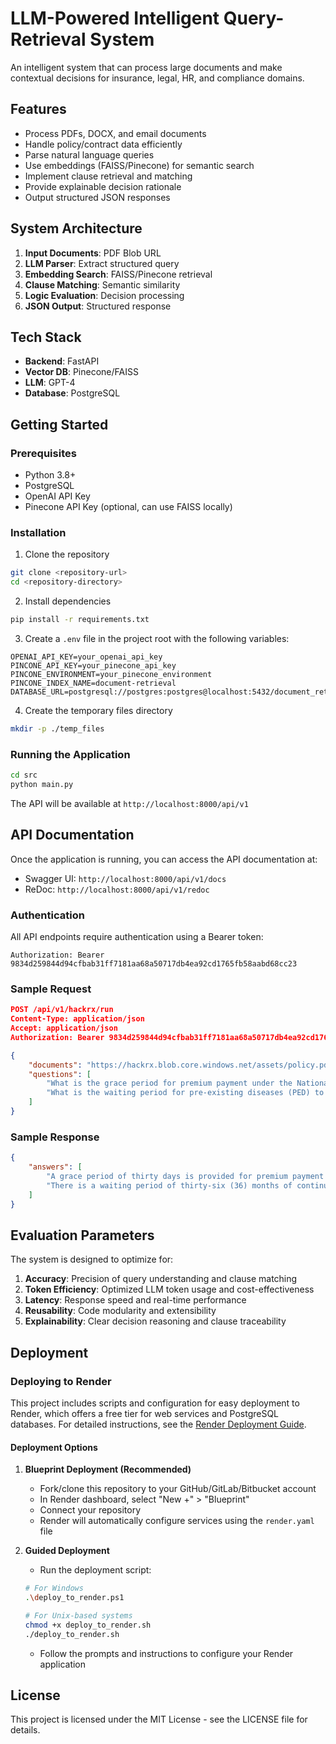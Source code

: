 # LLM-Powered Intelligent Query-Retrieval System

An intelligent system that can process large documents and make contextual decisions for insurance, legal, HR, and compliance domains.

## Features

- Process PDFs, DOCX, and email documents
- Handle policy/contract data efficiently
- Parse natural language queries
- Use embeddings (FAISS/Pinecone) for semantic search
- Implement clause retrieval and matching
- Provide explainable decision rationale
- Output structured JSON responses

## System Architecture

1. **Input Documents**: PDF Blob URL
2. **LLM Parser**: Extract structured query
3. **Embedding Search**: FAISS/Pinecone retrieval
4. **Clause Matching**: Semantic similarity
5. **Logic Evaluation**: Decision processing
6. **JSON Output**: Structured response

## Tech Stack

- **Backend**: FastAPI
- **Vector DB**: Pinecone/FAISS
- **LLM**: GPT-4
- **Database**: PostgreSQL

## Getting Started

### Prerequisites

- Python 3.8+
- PostgreSQL
- OpenAI API Key
- Pinecone API Key (optional, can use FAISS locally)

### Installation

1. Clone the repository

```bash
git clone <repository-url>
cd <repository-directory>
```

2. Install dependencies

```bash
pip install -r requirements.txt
```

3. Create a `.env` file in the project root with the following variables:

```
OPENAI_API_KEY=your_openai_api_key
PINCONE_API_KEY=your_pinecone_api_key
PINCONE_ENVIRONMENT=your_pinecone_environment
PINCONE_INDEX_NAME=document-retrieval
DATABASE_URL=postgresql://postgres:postgres@localhost:5432/document_retrieval
```

4. Create the temporary files directory

```bash
mkdir -p ./temp_files
```

### Running the Application

```bash
cd src
python main.py
```

The API will be available at `http://localhost:8000/api/v1`

## API Documentation

Once the application is running, you can access the API documentation at:

- Swagger UI: `http://localhost:8000/api/v1/docs`
- ReDoc: `http://localhost:8000/api/v1/redoc`

### Authentication

All API endpoints require authentication using a Bearer token:

```
Authorization: Bearer 9834d259844d94cfbab31ff7181aa68a50717db4ea92cd1765fb58aabd68cc23
```

### Sample Request

```json
POST /api/v1/hackrx/run
Content-Type: application/json
Accept: application/json
Authorization: Bearer 9834d259844d94cfbab31ff7181aa68a50717db4ea92cd1765fb58aabd68cc23

{
    "documents": "https://hackrx.blob.core.windows.net/assets/policy.pdf?sv=2023-01-03&st=2025-07-04T09%3A11%3A24Z&se=2027-07-05T09%3A11%3A00Z&sr=b&sp=r&sig=N4a9OU0w0QXO6AOIBiu4bpl7AXvEZogeT%2FjUHNO7HzQ%3D",
    "questions": [
        "What is the grace period for premium payment under the National Parivar Mediclaim Plus Policy?",
        "What is the waiting period for pre-existing diseases (PED) to be covered?"
    ]
}
```

### Sample Response

```json
{
    "answers": [
        "A grace period of thirty days is provided for premium payment after the due date to renew or continue the policy without losing continuity benefits.",
        "There is a waiting period of thirty-six (36) months of continuous coverage from the first policy inception for pre-existing diseases and their direct complications to be covered."
    ]
}
```

## Evaluation Parameters

The system is designed to optimize for:

1. **Accuracy**: Precision of query understanding and clause matching
2. **Token Efficiency**: Optimized LLM token usage and cost-effectiveness
3. **Latency**: Response speed and real-time performance
4. **Reusability**: Code modularity and extensibility
5. **Explainability**: Clear decision reasoning and clause traceability

## Deployment

### Deploying to Render

This project includes scripts and configuration for easy deployment to Render, which offers a free tier for web services and PostgreSQL databases. For detailed instructions, see the [Render Deployment Guide](RENDER_DEPLOYMENT.md).

#### Deployment Options

1. **Blueprint Deployment (Recommended)**
   - Fork/clone this repository to your GitHub/GitLab/Bitbucket account
   - In Render dashboard, select "New +" > "Blueprint"
   - Connect your repository
   - Render will automatically configure services using the `render.yaml` file

2. **Guided Deployment**
   - Run the deployment script:

   ```bash
   # For Windows
   .\deploy_to_render.ps1
   
   # For Unix-based systems
   chmod +x deploy_to_render.sh
   ./deploy_to_render.sh
   ```

   - Follow the prompts and instructions to configure your Render application



## License

This project is licensed under the MIT License - see the LICENSE file for details.